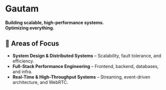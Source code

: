# Gautam  

**Building scalable, high-performance systems.**  
**Optimizing everything.**  

## 🔹 Areas of Focus  
- **System Design & Distributed Systems** – Scalability, fault tolerance, and efficiency.  
- **Full-Stack Performance Engineering** – Frontend, backend, databases, and infra.  
- **Real-Time & High-Throughput Systems** – Streaming, event-driven architecture, and WebRTC.  
